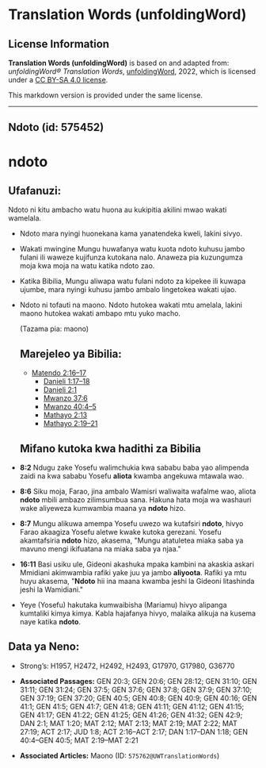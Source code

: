 # Translation Words (unfoldingWord)

## License Information

**Translation Words (unfoldingWord)** is based on and adapted from: _unfoldingWord® Translation Words_, [unfoldingWord](https://unfoldingword.org/utw), 2022, which is licensed under a [CC BY-SA 4.0 license](https://creativecommons.org/licenses/by-sa/4.0/legalcode.en).

This markdown version is provided under the same license.



--------------------------------

## Ndoto (id: 575452)

ndoto
=====

Ufafanuzi:
----------

Ndoto ni kitu ambacho watu huona au kukipitia akilini mwao wakati wamelala.

* Ndoto mara nyingi huonekana kama yanatendeka kweli, lakini sivyo.
* Wakati mwingine Mungu huwafanya watu kuota ndoto kuhusu jambo fulani ili waweze kujifunza kutokana nalo. Anaweza pia kuzungumza moja kwa moja na watu katika ndoto zao.
* Katika Bibilia, Mungu aliwapa watu fulani ndoto za kipekee ili kuwapa ujumbe, mara nyingi kuhusu jambo ambalo lingetokea wakati ujao.
* Ndoto ni tofauti na maono. Ndoto hutokea wakati mtu amelala, lakini maono hutokea wakati ambapo mtu yuko macho.

    (Tazama pia: maono)

    Marejeleo ya Bibilia:
    ---------------------

    + [Matendo 2:16–17](https://ref.ly/Acts2:16-Acts2:17)
        + [Danieli 1:17–18](https://ref.ly/Dan1:17-Dan1:18)
        + [Danieli 2:1](https://ref.ly/Dan2:1)
        + [Mwanzo 37:6](https://ref.ly/Gen37:6)
        + [Mwanzo 40:4–5](https://ref.ly/Gen40:4-Gen40:5)
        + [Mathayo 2:13](https://ref.ly/Matt2:13)
        + [Mathayo 2:19–21](https://ref.ly/Matt2:19-Matt2:21)

    Mifano kutoka kwa hadithi za Bibilia
    ------------------------------------

* **8:2** Ndugu zake Yosefu walimchukia kwa sababu baba yao alimpenda zaidi na kwa sababu Yosefu **aliota** kwamba angekuwa mtawala wao.
* **8:6** Siku moja, Farao, jina ambalo Wamisri waliwaita wafalme wao, aliota **ndoto** mbili ambazo zilimsumbua sana. Hakuna hata moja wa washauri wake aliyeweza kumwambia maana ya **ndoto** hizo.
* **8:7** Mungu alikuwa amempa Yosefu uwezo wa kutafsiri **ndoto**, hivyo Farao akaagiza Yosefu aletwe kwake kutoka gerezani. Yosefu akamtafsiria **ndoto** hizo, akasema, "Mungu atatuletea miaka saba ya mavuno mengi ikifuatana na miaka saba ya njaa."
* **16:11** Basi usiku ule, Gideoni akashuka mpaka kambini na akaskia askari Mmidiani akimwambia rafiki yake juu ya jambo **aliyoota**. Rafiki ya mtu huyu akasema, "**Ndoto** hii ina maana kwamba jeshi la Gideoni litashinda jeshi la Wamidiani."
* Yeye (Yosefu) hakutaka kumwaibisha (Mariamu) hivyo alipanga kumtaliki kimya kimya. Kabla hajafanya hivyo, malaika alikuja na kusema naye katika **ndoto**.

Data ya Neno:
-------------

* Strong’s: H1957, H2472, H2492, H2493, G17970, G17980, G36770

* **Associated Passages:** GEN 20:3; GEN 20:6; GEN 28:12; GEN 31:10; GEN 31:11; GEN 31:24; GEN 37:5; GEN 37:6; GEN 37:8; GEN 37:9; GEN 37:10; GEN 37:19; GEN 37:20; GEN 40:5; GEN 40:8; GEN 40:9; GEN 40:16; GEN 41:1; GEN 41:5; GEN 41:7; GEN 41:8; GEN 41:11; GEN 41:12; GEN 41:15; GEN 41:17; GEN 41:22; GEN 41:25; GEN 41:26; GEN 41:32; GEN 42:9; DAN 2:1; MAT 1:20; MAT 2:12; MAT 2:13; MAT 2:19; MAT 2:22; MAT 27:19; ACT 2:17; JUD 1:8; ACT 2:16–ACT 2:17; DAN 1:17–DAN 1:18; GEN 40:4–GEN 40:5; MAT 2:19–MAT 2:21
* **Associated Articles:** Maono (ID: `575762@UWTranslationWords`)

